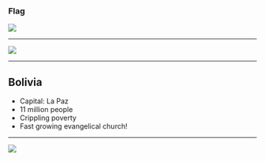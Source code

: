 ### Flag

![](https://upload.wikimedia.org/wikipedia/commons/b/b3/Bandera_de_Bolivia_%28Estado%29.svg)

---

![](https://upload.wikimedia.org/wikipedia/commons/8/83/BOL_orthographic.svg)

---

## Bolivia

-   Capital: La Paz
-   11 million people
-   Crippling poverty
-   Fast growing evangelical church!

---

![](https://player.vimeo.com/video/40163535)
